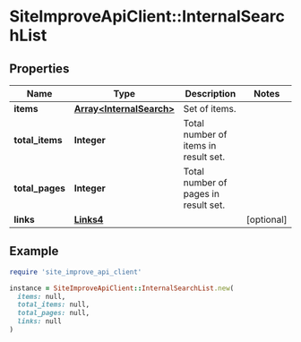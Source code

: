 # SiteImproveApiClient::InternalSearchList

## Properties

| Name | Type | Description | Notes |
| ---- | ---- | ----------- | ----- |
| **items** | [**Array&lt;InternalSearch&gt;**](InternalSearch.md) | Set of items. |  |
| **total_items** | **Integer** | Total number of items in result set. |  |
| **total_pages** | **Integer** | Total number of pages in result set. |  |
| **links** | [**Links4**](Links4.md) |  | [optional] |

## Example

```ruby
require 'site_improve_api_client'

instance = SiteImproveApiClient::InternalSearchList.new(
  items: null,
  total_items: null,
  total_pages: null,
  links: null
)
```

